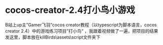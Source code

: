# cocos-creator-2.4打小鸟小游戏
B站上up主”Gamer飞羽“cocos creator教程（以typescript为脚本语言，cocos creator 2.4）中的游戏练习项目”打小鸟“
，我跟着视频做了一遍，把项目的结果发这里，脚本放在killBirds\assets\script文件夹下
